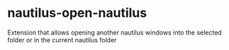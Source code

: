 # nautilus-open-nautilus
Extension that allows opening another nautilus windows into the selected folder or in the current nautilus folder
